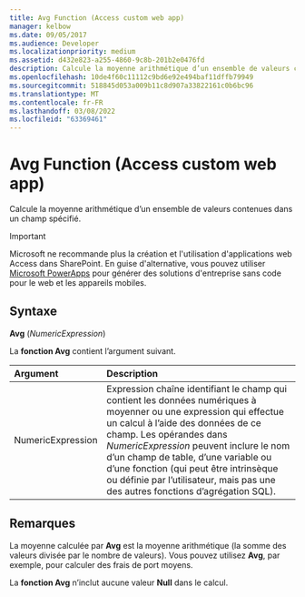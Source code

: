 ```yaml
---
title: Avg Function (Access custom web app)
manager: kelbow
ms.date: 09/05/2017
ms.audience: Developer
ms.localizationpriority: medium
ms.assetid: d432e823-a255-4860-9c8b-201b2e0476fd
description: Calcule la moyenne arithmétique d’un ensemble de valeurs contenues dans un champ spécifié.
ms.openlocfilehash: 10de4f60c11112c9bd6e92e494baf11dffb79949
ms.sourcegitcommit: 518845d053a009b11c8d907a33822161c0b6bc96
ms.translationtype: MT
ms.contentlocale: fr-FR
ms.lasthandoff: 03/08/2022
ms.locfileid: "63369461"
---
```

# <a name="avg-function-access-custom-web-app"></a>Avg Function (Access custom web app)

Calcule la moyenne arithmétique d’un ensemble de valeurs contenues dans un champ spécifié.
  
> [!IMPORTANT]
> Microsoft ne recommande plus la création et l'utilisation d'applications web Access dans SharePoint. En guise d'alternative, vous pouvez utiliser [Microsoft PowerApps](https://powerapps.microsoft.com/) pour générer des solutions d'entreprise sans code pour le web et les appareils mobiles.
  
## <a name="syntax"></a>Syntaxe

 **Avg** (*NumericExpression*)
  
La **fonction Avg** contient l’argument suivant.
  
|**Argument**|**Description**|
|:-----|:-----|
|NumericExpression  <br/> |Expression chaîne identifiant le champ qui contient les données numériques à moyenner ou une expression qui effectue un calcul à l’aide des données de ce champ. Les opérandes dans *NumericExpression* peuvent inclure le nom d’un champ de table, d’une variable ou d’une fonction (qui peut être intrinsèque ou définie par l’utilisateur, mais pas une des autres fonctions d’agrégation SQL). |

## <a name="remarks"></a>Remarques

La moyenne calculée par **Avg** est la moyenne arithmétique (la somme des valeurs divisée par le nombre de valeurs). Vous pouvez utilisez **Avg**, par exemple, pour calculer des frais de port moyens.
  
La **fonction Avg** n’inclut aucune valeur **Null** dans le calcul.
